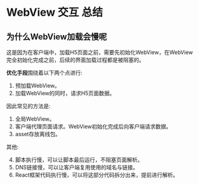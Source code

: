 # WebView 交互 总结


## 为什么WebView加载会慢呢
这是因为在客户端中，加载H5页面之前，需要先初始化WebView，在WebView完全初始化完成之前，后续的界面加载过程都是被阻塞的。

**优化手段**围绕着以下两个点进行:
1. 预加载WebView。 
2. 加载WebView的同时，请求H5页面数据。

因此常见的方法是:

1. 全局WebView。 
2. 客户端代理页面请求。WebView初始化完成后向客户端请求数据。 
3. asset存放离线包。

其他:

4. 脚本执行慢，可以让脚本最后运行，不阻塞页面解析。 
5. DNS链接慢，可以让客户端复用使用的域名与链接。 
6. React框架代码执行慢，可以将这部分代码拆分出来，提前进行解析。


